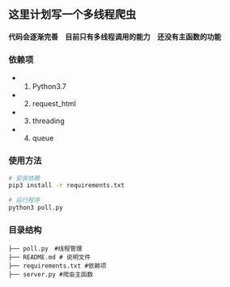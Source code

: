 ## 这里计划写一个多线程爬虫
#### 代码会逐渐完善　目前只有多线程调用的能力　还没有主函数的功能
### 依赖项
- 1. Python3.7
- 2. request_html
- 3. threading
- 4. queue


### 使用方法
```bash
# 安装依赖
pip3 install -r requirements.txt

# 运行程序
python3 poll.py
```

### 目录结构
```
├── poll.py　#线程管理
├── README.md # 说明文件
├── requirements.txt #依赖项
├── server.py #爬虫主函数
```


